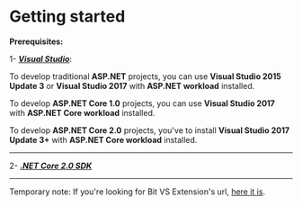 # Getting started

**Prerequisites:**


1- [***Visual Studio***](https://www.visualstudio.com/downloads/):

To develop traditional **ASP.NET** projects, you can use **Visual Studio 2015 Update 3** or **Visual Studio 2017** with **ASP.NET workload** installed.

To develop **ASP.NET Core 1.0** projects, you can use **Visual Studio 2017** with **ASP.NET Core workload** installed.

To develop **ASP.NET Core 2.0** projects, you've to install **Visual Studio 2017 Update 3+** with **ASP.NET Core workload** installed.

___

2- ***[.NET Core 2.0 SDK](https://www.microsoft.com/net/download/core)***

___

Temporary note: If you're looking for Bit VS Extension's url, [here it is](https://myget.org/F/bit-foundation/vsix).
